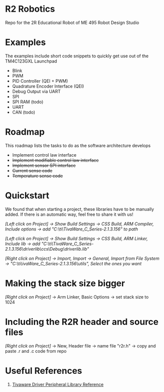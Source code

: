 # R2 Robotics
Repo for the 2R Educational Robot of ME 495 Robot Design Studio


# Examples
The examples include short code snippets to quickly get use out of the TM4C123GXL Launchpad
* Blink
* PWM
* PID Controller (QEI + PWM)
* Quadrature Encoder Interface (QEI)
* Debug Output via UART
* SPI
* SPI RAM (todo)
* UART
* CAN (todo)

# Roadmap
This roadmap lists the tasks to do as the software architecture develops
* Implement control law interface
* ~~Implement modifiable control law interface~~
* ~~Implement sensor SPI interface~~
* ~~Current sense code~~
* ~~Temperature sense code~~



# Quickstart

We found that when starting a project, these libraries have to be manually added. If there is an automatic way, feel free to share it with us!

*[Left click on Project] -> Show Build Settings -> CSS Build, ARM Compiler, Include options -> add "C:\ti\TivaWare_C_Series-2.1.3.156" to path*

*[Left click on Project] -> Show Build Settings -> CSS Build, ARM Linker, Include lib -> add "C:\ti\TivaWare_C_Series-2.1.3.156\driverlib\ccs\Debug\driverlib.lib"*

*[Right click on Project] -> Import, Import -> General, Import from File System -> "C:\ti\ivaWare_C_Series-2.1.3.156\utils", Select the ones you want*

# Making the stack size bigger
*[Right click on Project]* -> Arm Linker, Basic Options -> set stack size to 1024


# Including the R2R header and source files
*[Right click on Project]* -> New, Header file -> name file "r2r.h" -> copy and paste .r and .c code from repo


# Useful References
1. [Tivaware Driver Peripheral Library Reference](http://www.ti.com/lit/ug/spmu298d/spmu298d.pdf)